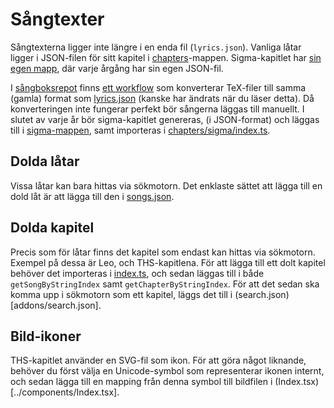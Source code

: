 # Sångtexter
Sångtexterna ligger inte längre i en enda fil (`lyrics.json`). Vanliga låtar ligger i JSON-filen för sitt kapitel i [chapters](chapters)-mappen. Sigma-kapitlet har [sin egen mapp](chapters/sigma), där varje årgång har sin egen JSON-fil.

I [sångboksrepot](https://github.com/Fysiksektionen/Sangbok) finns [ett workflow](https://github.com/Fysiksektionen/Sangbok/actions/workflows/json-parse.yml) som konverterar TeX-filer till samma (gamla) format som [lyrics.json](lyrics.json) (kanske har ändrats när du läser detta). Då konverteringen inte fungerar perfekt bör sångerna läggas till manuellt. I slutet av varje år bör sigma-kapitlet genereras, (i JSON-format) och läggas till i [sigma-mappen](chapters/sigma), samt importeras i [chapters/sigma/index.ts](chapters/sigma/index.ts).

## Dolda låtar
Vissa låtar kan bara hittas via sökmotorn. Det enklaste sättet att lägga till en dold låt är att lägga till den i [songs.json](addons/songs.json).

## Dolda kapitel
Precis som för låtar finns det kapitel som endast kan hittas via sökmotorn. Exempel på dessa är Leo, och THS-kapitlena. För att lägga till ett dolt kapitel behöver det importeras i [index.ts](index.ts), och sedan läggas till i både `getSongByStringIndex` samt `getChapterByStringIndex`. För att det sedan ska komma upp i sökmotorn som ett kapitel, läggs det till i (search.json)[addons/search.json].

## Bild-ikoner
THS-kapitlet använder en SVG-fil som ikon. För att göra något liknande, behöver du först välja en Unicode-symbol som representerar ikonen internt, och sedan lägga till en mapping från denna symbol till bildfilen i (Index.tsx)[../components/Index.tsx].